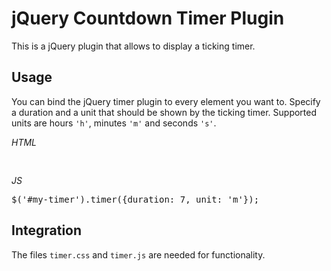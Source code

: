 # jQuery Countdown Timer Plugin

This is a jQuery plugin that allows to display a ticking timer.

## Usage

You can bind the jQuery timer plugin to every element you want to. Specify a duration and a unit that should be shown
by the ticking timer. Supported units are hours <code>'h'</code>, minutes <code>'m'</code> and seconds <code>'s'</code>.

*HTML*

<pre>
<span id="my-timer"></span>
</pre>

*JS*

<pre>
$('#my-timer').timer({duration: 7, unit: 'm'});
</pre>

## Integration

The files `timer.css` and `timer.js` are needed for functionality.


